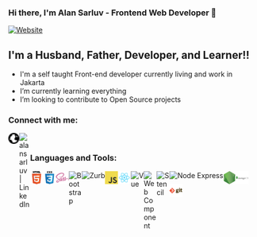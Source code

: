### Hi there, I'm Alan Sarluv - Frontend Web Developer  👋
[![Website](https://img.shields.io/website?label=ruslan.id&style=for-the-badge&url=https%3A%2F%2Fwww.ruslan.id)](https://www.ruslan.id)


## I'm a Husband, Father, Developer, and Learner!!

- I'm a self taught Front-end developer currently living and work in Jakarta
- I’m currently learning everything
- I’m looking to contribute to Open Source projects


### Connect with me:

[<img align="left" alt="ruslan.id" width="22px" src="https://raw.githubusercontent.com/iconic/open-iconic/master/svg/globe.svg" />][website]
[<img align="left" alt="alansarluv | LinkedIn" width="22px" src="https://cdn.jsdelivr.net/npm/simple-icons@v3/icons/linkedin.svg" />][linkedin]

<br />

### Languages and Tools:

<img align="left" alt="HTML5" width="26px" src="https://raw.githubusercontent.com/github/explore/80688e429a7d4ef2fca1e82350fe8e3517d3494d/topics/html/html.png" />
<img align="left" alt="CSS3" width="26px" src="https://raw.githubusercontent.com/github/explore/80688e429a7d4ef2fca1e82350fe8e3517d3494d/topics/css/css.png" />
<img align="left" alt="Sass" width="26px" src="https://raw.githubusercontent.com/github/explore/80688e429a7d4ef2fca1e82350fe8e3517d3494d/topics/sass/sass.png" />
<img align="left" alt="Bootstrap" width="26px" src="https://user-images.githubusercontent.com/10227159/97100731-22062e00-16c9-11eb-832f-1183dd310324.png" />
<img align="left" alt="Zurb" height="26px" src="https://user-images.githubusercontent.com/10227159/97100828-444c7b80-16ca-11eb-8c4b-f19f1d4bceb1.jpg" />

<img align="left" alt="JavaScript" width="26px" src="https://raw.githubusercontent.com/github/explore/80688e429a7d4ef2fca1e82350fe8e3517d3494d/topics/javascript/javascript.png" />
<img align="left" alt="React" width="26px" src="https://raw.githubusercontent.com/github/explore/80688e429a7d4ef2fca1e82350fe8e3517d3494d/topics/react/react.png" />
<img align="left" alt="Vue" width="26px" src="https://user-images.githubusercontent.com/10227159/97100688-b328d500-16c8-11eb-93af-a13a16a2e031.png" />
<img align="left" alt="Web Component" width="26px" src="https://user-images.githubusercontent.com/10227159/97100698-be7c0080-16c8-11eb-9447-f1ed31282d36.png" />
<img align="left" alt="Stencil" width="26px" src="https://user-images.githubusercontent.com/10227159/97100706-e703fa80-16c8-11eb-85f3-1c566d6170cf.png" />

<img align="left" alt="Node Express" height="26px" src="https://user-images.githubusercontent.com/10227159/97100703-dc496580-16c8-11eb-91c6-1cdbc897a470.png" />
<img align="left" alt="Node.js" width="26px" src="https://raw.githubusercontent.com/github/explore/80688e429a7d4ef2fca1e82350fe8e3517d3494d/topics/nodejs/nodejs.png" />
<img align="left" alt="MongoDB" width="26px" src="https://raw.githubusercontent.com/github/explore/80688e429a7d4ef2fca1e82350fe8e3517d3494d/topics/mongodb/mongodb.png" />

<img align="left" alt="Git" width="26px" src="https://raw.githubusercontent.com/github/explore/80688e429a7d4ef2fca1e82350fe8e3517d3494d/topics/git/git.png" />


[website]: https://www.ruslan.id/
[linkedin]: https://linkedin.com/in/ruslansarluf
